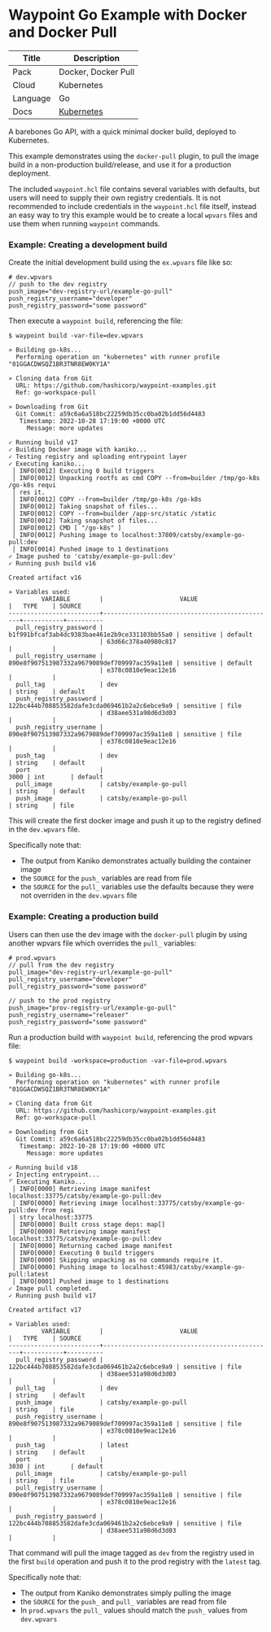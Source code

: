 # Waypoint Go Example with Docker and Docker Pull

| Title    | Description                                                                              |
| -------- | ---------------------------------------------------------------------------------------- |
| Pack     | Docker, Docker Pull                                                                      |
| Cloud    | Kubernetes                                                                               |
| Language | Go                                                                                       |
| Docs     | [Kubernetes](https://www.waypointproject.io/plugins/kubernetes)                          |

A barebones Go API, with a quick minimal docker build, deployed to Kubernetes.

This example demonstrates using the `docker-pull` plugin, to pull the image
build in a non-production build/release, and use it for a production deployment. 

The included `waypoint.hcl` file contains several variables with defaults, but
users will need to supply their own registry credentials. It is not recommended
to include credentials in the `waypoint.hcl` file itself, instead an easy way to
try this example would be to create a local `wpvars` files and use them when
running `waypoint` commands. 

### Example: Creating a development build

Create the initial development build using the `ex.wpvars` file like so:

```
# dev.wpvars 
// push to the dev registry
push_image="dev-registry-url/example-go-pull"
push_registry_username="developer"
push_registry_password="some password"
```

Then execute a `waypoint build`, referencing the file:

```
$ waypoint build -var-file=dev.wpvars

» Building go-k8s...
  Performing operation on "kubernetes" with runner profile "01GGACDWSQZ1BR3TNR8EW0KY1A"

» Cloning data from Git
  URL: https://github.com/hashicorp/waypoint-examples.git
  Ref: go-workspace-pull

» Downloading from Git
  Git Commit: a59c6a6a518bc22259db35cc0ba02b1dd56d4483
   Timestamp: 2022-10-28 17:19:00 +0000 UTC
     Message: more updates

✓ Running build v17
✓ Building Docker image with kaniko...
✓ Testing registry and uploading entrypoint layer
✓ Executing kaniko...
 │ INFO[0012] Executing 0 build triggers
 │ INFO[0012] Unpacking rootfs as cmd COPY --from=builder /tmp/go-k8s /go-k8s requi
 │ res it.
 │ INFO[0012] COPY --from=builder /tmp/go-k8s /go-k8s
 │ INFO[0012] Taking snapshot of files...
 │ INFO[0012] COPY --from=builder /app-src/static /static
 │ INFO[0012] Taking snapshot of files...
 │ INFO[0012] CMD [ "/go-k8s" ]
 │ INFO[0012] Pushing image to localhost:37809/catsby/example-go-pull:dev
 │ INFO[0014] Pushed image to 1 destinations
✓ Image pushed to 'catsby/example-go-pull:dev'
✓ Running push build v16

Created artifact v16

» Variables used:
         VARIABLE        |                     VALUE                     |   TYPE    | SOURCE
-------------------------+-----------------------------------------------+-----------+----------
  pull_registry_password | b1f991bfcaf3ab4dc9383bae461e2b9ce331103bb55a0 | sensitive | default
                         | 63d66c378a40980c817                           |           |
  pull_registry_username | 890e8f907513987332a9679089def709997ac359a11e8 | sensitive | default
                         | e378c0810e9eac12e16                           |           |
  pull_tag               | dev                                           | string    | default
  push_registry_password | 122bc444b708853582dafe3cda069461b2a2c6ebce9a9 | sensitive | file
                         | d38aee531a98d6d3d03                           |           |
  push_registry_username | 890e8f907513987332a9679089def709997ac359a11e8 | sensitive | file
                         | e378c0810e9eac12e16                           |           |
  push_tag               | dev                                           | string    | default
  port                   |                                          3000 | int       | default
  pull_image             | catsby/example-go-pull                        | string    | default
  push_image             | catsby/example-go-pull                        | string    | file
```

This will create the first docker image and push it up to the registry defined in the `dev.wpvars` file.

Specifically note that:

 - The output from Kaniko demonstrates actually building the container image
 - the `SOURCE` for the `push_` variables are read from file
 - the `SOURCE` for the `pull_` variables use the defaults because they were not overriden in the `dev.wpvars` file

### Example: Creating a production build

Users can then use the dev image with the `docker-pull` plugin by using another wpvars file which overrides the `pull_` variables:

```
# prod.wpvars 
// pull from the dev registry
pull_image="dev-registry-url/example-go-pull"
pull_registry_username="developer"
pull_registry_password="some password"

// push to the prod registry
push_image="prov-registry-url/example-go-pull"
push_registry_username="releaser"
push_registry_password="some password"
```

Run a production build with `waypoint build`, referencing the prod wpvars file:

```
$ waypoint build -workspace=production -var-file=prod.wpvars

» Building go-k8s...
  Performing operation on "kubernetes" with runner profile "01GGACDWSQZ1BR3TNR8EW0KY1A"

» Cloning data from Git
  URL: https://github.com/hashicorp/waypoint-examples.git
  Ref: go-workspace-pull

» Downloading from Git
  Git Commit: a59c6a6a518bc22259db35cc0ba02b1dd56d4483
   Timestamp: 2022-10-28 17:19:00 +0000 UTC
     Message: more updates

✓ Running build v18
✓ Injecting entrypoint...
⠋ Executing Kaniko...
 │ INFO[0000] Retrieving image manifest localhost:33775/catsby/example-go-pull:dev
 │ INFO[0000] Retrieving image localhost:33775/catsby/example-go-pull:dev from regi
 │ stry localhost:33775
 │ INFO[0000] Built cross stage deps: map[]
 │ INFO[0000] Retrieving image manifest localhost:33775/catsby/example-go-pull:dev
 │ INFO[0000] Returning cached image manifest
 │ INFO[0000] Executing 0 build triggers
 │ INFO[0000] Skipping unpacking as no commands require it.
 │ INFO[0000] Pushing image to localhost:45983/catsby/example-go-pull:latest
 │ INFO[0001] Pushed image to 1 destinations
✓ Image pull completed.
✓ Running push build v17

Created artifact v17

» Variables used:
         VARIABLE        |                     VALUE                     |   TYPE    | SOURCE
-------------------------+-----------------------------------------------+-----------+----------
  pull_registry_password | 122bc444b708853582dafe3cda069461b2a2c6ebce9a9 | sensitive | file
                         | d38aee531a98d6d3d03                           |           |
  pull_tag               | dev                                           | string    | default
  push_image             | catsby/example-go-pull                        | string    | file
  push_registry_username | 890e8f907513987332a9679089def709997ac359a11e8 | sensitive | file
                         | e378c0810e9eac12e16                           |           |
  push_tag               | latest                                        | string    | default
  port                   |                                          3030 | int       | default
  pull_image             | catsby/example-go-pull                        | string    | file
  pull_registry_username | 890e8f907513987332a9679089def709997ac359a11e8 | sensitive | file
                         | e378c0810e9eac12e16                           |           |
  push_registry_password | 122bc444b708853582dafe3cda069461b2a2c6ebce9a9 | sensitive | file
                         | d38aee531a98d6d3d03                           |           |
```

That command will pull the image tagged as `dev` from the registry used in the first `build` operation 
and push it to the prod registry with the `latest` tag. 

Specifically note that:

 - The output from Kaniko demonstrates simply pulling the image 
 - the `SOURCE` for the `push_` and `pull_` variables are read from file
 - In `prod.wpvars` the `pull_` values should match the `push_` values from `dev.wpvars`